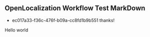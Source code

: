 ## OpenLocalization Workflow Test MarkDown
* ec017a33-f36c-476f-b09a-cc8fd1b9b551 
thanks!

Hello world